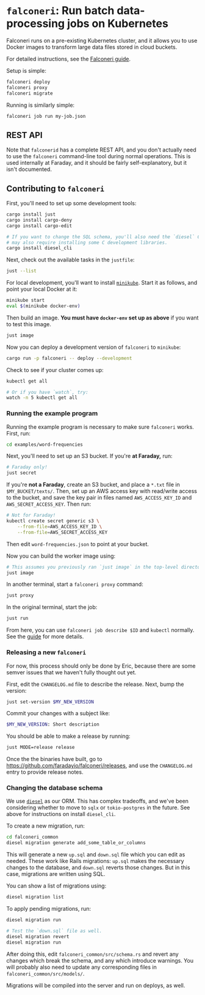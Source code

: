 # `falconeri`: Run batch data-processing jobs on Kubernetes

Falconeri runs on a pre-existing Kubernetes cluster, and it allows you to use Docker images to transform large data files stored in cloud buckets.

For detailed instructions, see the [Falconeri guide][guide].

Setup is simple:

```sh
falconeri deploy
falconeri proxy
falconeri migrate
```

Running is similarly simple:

```sh
falconeri job run my-job.json
```

[guide]: https://github.com/faradayio/falconeri/blob/master/guide/src/SUMMARY.md

## REST API

Note that `falconerid` has a complete REST API, and you don't actually need to use the `falconeri` command-line tool during normal operations. This is used internally at Faraday, and it should be fairly self-explanatory, but it isn't documented.

## Contributing to `falconeri`

First, you'll need to set up some development tools:

```sh
cargo install just
cargo install cargo-deny
cargo install cargo-edit

# If you want to change the SQL schema, you'll also need the `diesel` CLI. This
# may also require installing some C development libraries.
cargo install diesel_cli
```

Next, check out the available tasks in the `justfile`:

```sh
just --list
```

For local development, you'll want to install [`minikube`](https://minikube.sigs.k8s.io/docs/start/). Start it as follows, and point your local Docker at it:

```sh
minikube start
eval $(minikube docker-env)
```

Then build an image. **You must have `docker-env` set up as above** if you want to test this image.

```sh
just image
```

Now you can deploy a development version of `falconeri` to `minikube`:

```sh
cargo run -p falconeri -- deploy --development
```

Check to see if your cluster comes up:

```sh
kubectl get all

# Or if you have `watch`, try:
watch -n 5 kubectl get all
```

### Running the example program

Running the example program is necessary to make sure `falconeri` works. First, run:

```sh
cd examples/word-frequencies
```

Next, you'll need to set up an S3 bucket. If you're **at Faraday,** run:

```sh
# Faraday only!
just secret
```

If you're **not a Faraday**, create an S3 bucket, and place a `*.txt` file in `$MY_BUCKET/texts/`. Then, set up an AWS access key with read/write access to the bucket, and save the key pair in files named `AWS_ACCESS_KEY_ID` and `AWS_SECRET_ACCESS_KEY`. Then run:

```sh
# Not for Faraday!
kubectl create secret generic s3 \
    --from-file=AWS_ACCESS_KEY_ID \
    --from-file=AWS_SECRET_ACCESS_KEY
```

Then edit `word-frequencies.json` to point at your bucket.

Now you can build the worker image using:

```sh
# This assumes you previously ran `just image` in the top-level directory.
just image
```

In another terminal, start a `falconeri proxy` command:

```sh
just proxy
```

In the original terminal, start the job:

```sh
just run
```

From here, you can use `falconeri job describe $ID` and `kubectl` normally. See the [guide][] for more details.

### Releasing a new `falconeri`

For now, this process should only be done by Eric, because there are some semver issues that we haven't fully thought out yet.

First, edit the `CHANGELOG.md` file to describe the release. Next, bump the version:

```sh
just set-version $MY_NEW_VERSION
```

Commit your changes with a subject like:

```sh
$MY_NEW_VERSION: Short description
```

You should be able to make a release by running:

```sh
just MODE=release release
```

Once the the binaries have built, go to https://github.com/faradayio/falconeri/releases, and use the `CHANGELOG.md` entry to provide release notes.

### Changing the database schema

We use [`diesel`][diesel] as our ORM. This has complex tradeoffs, and we've been considering whether to move to `sqlx` or `tokio-postgres` in the future. See above for instructions on install `diesel_cli`.

[diesel]: https://diesel.rs/

To create a new migration, run:

```sh
cd falconeri_common
diesel migration generate add_some_table_or_columns
```

This will generate a new `up.sql` and `down.sql` file which you can edit as needed. These work like Rails migrations: `up.sql` makes the necessary changes to the database, and `down.sql` reverts those changes. But in this case, migrations are written using SQL.

You can show a list of migrations using:

```sh
diesel migration list
```

To apply pending migrations, run:

```sh
diesel migration run

# Test the `down.sql` file as well.
diesel migration revert
diesel migration run
```

After doing this, edit `falconeri_common/src/schema.rs` and revert any changes which break the schema, and any which introduce warnings. You will probably also need to update any corresponding files in `falconeri_common/src/models/`.

Migrations will be compiled into the server and run on deploys, as well.
